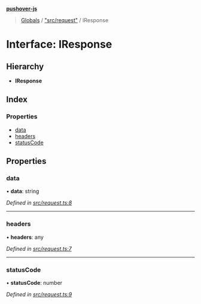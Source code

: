 **[pushover-js](../README.md)**

> [Globals](../globals.md) / ["src/request"](../modules/_src_request_.md) / IResponse

# Interface: IResponse

## Hierarchy

* **IResponse**

## Index

### Properties

* [data](_src_request_.iresponse.md#data)
* [headers](_src_request_.iresponse.md#headers)
* [statusCode](_src_request_.iresponse.md#statuscode)

## Properties

### data

•  **data**: string

*Defined in [src/request.ts:8](https://github.com/spraot/pushover-js/blob/a89b195/src/request.ts#L8)*

___

### headers

•  **headers**: any

*Defined in [src/request.ts:7](https://github.com/spraot/pushover-js/blob/a89b195/src/request.ts#L7)*

___

### statusCode

•  **statusCode**: number

*Defined in [src/request.ts:9](https://github.com/spraot/pushover-js/blob/a89b195/src/request.ts#L9)*
